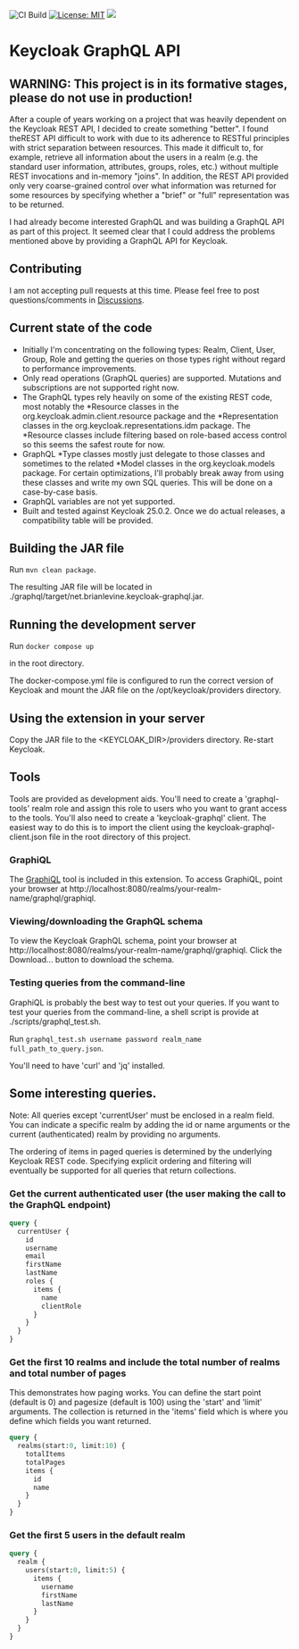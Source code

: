 ![CI Build](https://github.com/blevine/keycloak-graphql/actions/workflows/maven.yml/badge.svg?cache-control=no-cache)
[![License: MIT](https://img.shields.io/badge/License-MIT-yellow.svg)](https://opensource.org/licenses/MIT)
![](https://img.shields.io/badge/Keycloak-25.0.2-blue)
# Keycloak GraphQL API

## WARNING: This project is in its formative stages, please do not use in production!

After a couple of years working on a project that was heavily dependent on the Keycloak REST API, I decided
to create something "better". I found theREST API difficult to work with due to its adherence to
RESTful principles with strict separation between resources. This made it difficult to, for example, 
retrieve all information about the users in a realm (e.g. the standard user information, attributes,
groups, roles, etc.) without multiple REST invocations and in-memory "joins". In addition, the REST API
provided only very coarse-grained control over what information was returned for some resources by
specifying whether a "brief" or "full" representation was to be returned.

I had already become interested GraphQL and was building a GraphQL API as part of this project. It seemed
clear that I could address the problems mentioned above by providing a GraphQL API for Keycloak.

## Contributing
I am not accepting pull requests at this time. Please feel free to post questions/comments in [Discussions](https://github.com/blevine/keycloak-graphql/discussions).

## Current state of the code

- Initially I'm concentrating on the following types: Realm, Client, User, Group, Role and getting the queries
on those types right without regard to performance improvements.
- Only read operations (GraphQL queries) are supported. Mutations and subscriptions are not supported right now.
- The GraphQL types rely heavily on some of the existing REST code, most notably the *Resource 
classes in the org.keycloak.admin.client.resource package and the *Representation classes in the 
org.keycloak.representations.idm package. The *Resource classes include filtering
based on role-based access control so this seems the safest route for now.
- GraphQL *Type classes mostly just delegate to those classes and sometimes to the related *Model classes in the
org.keycloak.models package. For certain optimizations, I'll probably break away from using these classes and write 
my own SQL queries. This will be done on a case-by-case basis.
- GraphQL variables are not yet supported.
- Built and tested against Keycloak 25.0.2. Once we do actual releases, a compatibility table will be provided.


## Building the JAR file
Run `mvn clean package`.

The resulting JAR file will be located in ./graphql/target/net.brianlevine.keycloak-graphql.jar.

## Running the development server
Run `docker compose up`

in the root directory.

The docker-compose.yml file is configured to run the correct version of Keycloak and mount the JAR file on the
/opt/keycloak/providers directory.

## Using the extension in your server
Copy the JAR file to the <KEYCLOAK_DIR>/providers directory. Re-start Keycloak.

## Tools
Tools are provided as development aids. You'll need to create a 'graphql-tools' realm role and assign this
role to users who you want to grant access to the tools. You'll also need to create a 'keycloak-graphql' client. 
The easiest way to do this is to import the client using the keycloak-graphql-client.json file in the root directory of this
project.

### GraphiQL
The [GraphiQL](https://github.com/graphql/graphiql) tool is included in this extension. To access GraphiQL, point your
browser at http://localhost:8080/realms/your-realm-name/graphql/graphiql.


### Viewing/downloading the GraphQL schema
To view the Keycloak GraphQL schema, point your browser at http://localhost:8080/realms/your-realm-name/graphql/graphiql.
Click the Download... button to download the schema.

### Testing queries from the command-line
GraphiQL is probably the best way to test out your queries. If you want to test your queries from the command-line,
a shell script is provide at ./scripts/graphql_test.sh.

Run `graphql_test.sh username password realm_name full_path_to_query.json`.

You'll need to have 'curl' and 'jq' installed.

## Some interesting queries.
Note: All queries except 'currentUser' must be enclosed in a realm field. You can indicate a specific realm by adding
the id or name arguments or the current (authenticated) realm by providing no arguments.

The ordering of items
in paged queries is determined by the underlying Keycloak REST code. Specifying explicit ordering and filtering will 
eventually be supported for all queries that return collections.

### Get the current authenticated user (the user making the call to the GraphQL endpoint)

```graphql
query {
  currentUser {
    id
    username
    email
    firstName
    lastName
    roles {
      items {
        name
        clientRole
      }
    }
  }
}
```

### Get the first 10 realms and include the total number of realms and total number of pages
This demonstrates how paging works. You can define the start point (default is 0) and pagesize (default is 100)
using the 'start' and 'limit' arguments. The collection is returned in the 'items' field which is where you define 
which fields you want returned.

```graphql
query {
  realms(start:0, limit:10) {
    totalItems
    totalPages
    items {
      id
      name
    }
  }
}
```

### Get the first 5 users in the default realm

```graphql
query {
  realm {
    users(start:0, limit:5) {
      items {
        username
        firstName
        lastName
      }
    }
  }
}
```